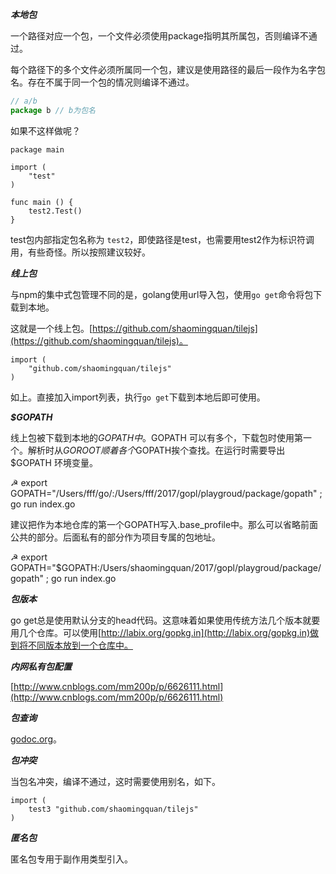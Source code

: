 ***本地包***

一个路径对应一个包，一个文件必须使用package指明其所属包，否则编译不通过。

每个路径下的多个文件必须所属同一个包，建议是使用路径的最后一段作为名字包名。存在不属于同一个包的情况则编译不通过。

```js
// a/b
package b // b为包名
```

如果不这样做呢？

```
package main

import (
	"test"
)

func main () {
	test2.Test()
}
```

test包内部指定包名称为 `test2`，即使路径是test，也需要用test2作为标识符调用，有些奇怪。所以按照建议较好。

***线上包***

与npm的集中式包管理不同的是，golang使用url导入包，使用`go get`命令将包下载到本地。

这就是一个线上包。[https://github.com/shaomingquan/tilejs](https://github.com/shaomingquan/tilejs)。

```
import (
	"github.com/shaomingquan/tilejs"
)
```

如上。直接加入import列表，执行`go get`下载到本地后即可使用。

***$GOPATH***

线上包被下载到本地的$GOPATH中。$GOPATH 可以有多个，下载包时使用第一个。解析时从$GOROOT顺着各个$GOPATH挨个查找。在运行时需要导出$GOPATH 环境变量。

☭ export GOPATH="/Users/fff/go/:/Users/fff/2017/gopl/playgroud/package/gopath" ; go run index.go

建议把作为本地仓库的第一个GOPATH写入.base_profile中。那么可以省略前面公共的部分。后面私有的部分作为项目专属的包地址。

☭ export GOPATH="$GOPATH:/Users/shaomingquan/2017/gopl/playgroud/package/gopath" ; go run index.go

***包版本***

go get总是使用默认分支的head代码。这意味着如果使用传统方法几个版本就要用几个仓库。可以使用[http://labix.org/gopkg.in](http://labix.org/gopkg.in)做到将不同版本放到一个仓库中。

***内网私有包配置***

[http://www.cnblogs.com/mm200p/p/6626111.html](http://www.cnblogs.com/mm200p/p/6626111.html)

***包查询***

[godoc.org](godoc.org)。


***包冲突***

当包名冲突，编译不通过，这时需要使用别名，如下。

```
import (
	test3 "github.com/shaomingquan/tilejs"
)
```


***匿名包***

匿名包专用于副作用类型引入。

